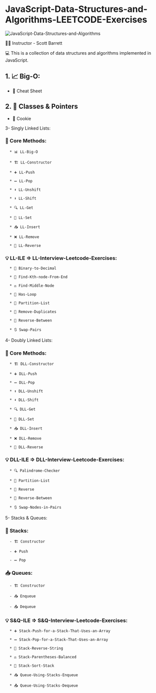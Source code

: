 ﻿# JavaScript-Data-Structures-and-Algorithms-LEETCODE-Exercises

![JavaScript-Data-Structures-and-Algorithms](https://img-c.udemycdn.com/course/750x422/3406816_0ea7_10.jpg)

   👨‍🏫 Instructor - Scott Barrett


💻 This is a collection of data structures and algorithms implemented in JavaScript.


## 1. 📈 Big-O:

   - 📄 Cheat Sheet


## 2. 🧱 Classes & Pointers

   - 🍪 Cookie

   
3- Singly Linked Lists:

   ### 📘 Core Methods:

      * 📊 LL-Big-O

      * 🏗️ LL-Constructor

      * ➕ LL-Push

      * ➖ LL-Pop

      * ⬆️ LL-Unshift

      * ⬇️ LL-Shift

      * 🔍 LL-Get

      * 📝 LL-Set

      * 📥 LL-Insert

      * ❌ LL-Remove

      * 🔁 LL-Reverse
      

   ### 💡 LL-ILE => LL-Interview-Leetcode-Exercises:

      * 🔢 Binary-to-Decimal  

      * 🎯 Find-Kth-node-From-End 

      * ⚖️ Find-Middle-Node  

      * 🔁 Has-Loop  

      * 🧩 Partition-List  

      * 🚫 Remove-Duplicates  

      * 🔄 Reverse-Between  

      * 🔃 Swap-Pairs  


4- Doubly Linked Lists:

   ### 📘 Core Methods:

      * 🏗️ DLL-Constructor

      * ➕ DLL-Push

      * ➖ DLL-Pop

      * ⬆️ DLL-Unshift

      * ⬇️ DLL-Shift

      * 🔍 DLL-Get

      * 📝 DLL-Set

      * 📥 DLL-Insert

      * ❌ DLL-Remove

      * 🔁 DLL-Reverse

   ### 💡 DLL-ILE => DLL-Interview-Leetcode-Exercises:
   
      * 🔍 Palindrome-Checker  

      * 🧩 Partition-List  

      * 🔁 Reverse  

      * 🔄 Reverse-Between  

      * 🔃 Swap-Nodes-in-Pairs  


5- Stacks & Queues:

   ### 🥞 Stacks: 

      - 🏗️ Constructor

      - ➕ Push

      - ➖ Pop

   ### 📥 Queues:

      - 🏗️ Constructor

      - 📥 Enqueue

      - 📤 Dequeue


   ### 💡 S&Q-ILE => S&Q-Interview-Leetcode-Exercises:

      * ➕ Stack-Push-for-a-Stack-That-Uses-an-Array  

      * ➖ Stack-Pop-for-a-Stack-That-Uses-an-Array 

      * 🔁 Stack-Reverse-String  

      * ⚖️ Stack-Parentheses-Balanced  

      * 🧮 Stack-Sort-Stack  

      * 📥 Queue-Using-Stacks-Enqueue  

      * 📤 Queue-Using-Stacks-Dequeue  